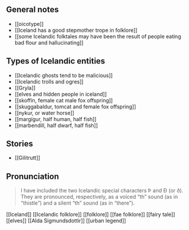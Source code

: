 
## General notes
- [[oicotype]]
- [[Iceland has a good stepmother trope in folklore]]
- [[some Icelandic folktales may have been the result of people eating bad flour and hallucinating]]

## Types of Icelandic entities
- [[Icelandic ghosts tend to be malicious]]
- [[Icelandic trolls and ogres]]
- [[Gryla]]
- [[elves and hidden people in iceland]]
- [[skoffín, female cat male fox offspring]]
- [[skuggabaldur, tomcat and female fox offspring]]
- [[nykur, or water horse]]
- [[margígur, half human, half fish]]
- [[marbendill, half dwarf, half fish]]


## Stories
- [[Gilitrutt]]


## Pronunciation
> I have included the two Icelandic special characters Þ and Ð (or ð). They are pronounced, respectively, as a voiced “th” sound (as in “thistle”) and a silent “th” sound (as in “there”). 

[[Iceland]] [[Icelandic folklore]] [[folklore]] [[fae folklore]] [[fairy tale]] [[elves]] [[Alda Sigmundsdottir]]
[[urban legend]]